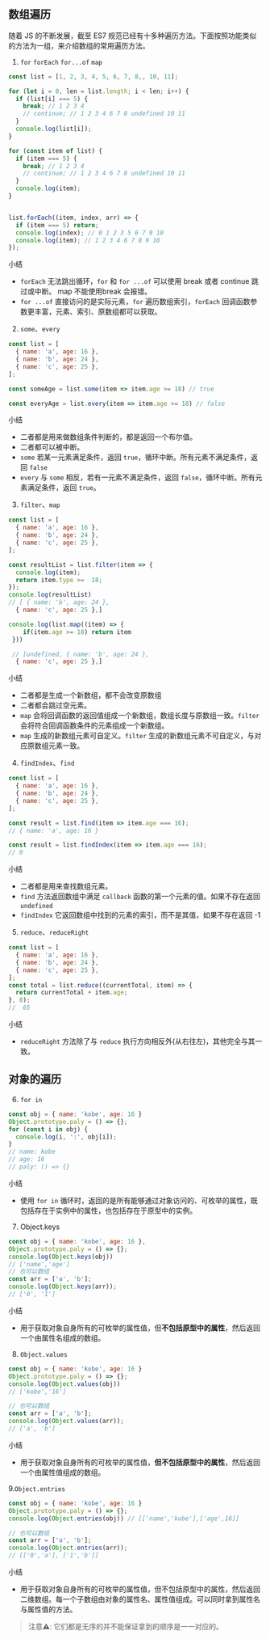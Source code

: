 ## 数组遍历

随着 JS 的不断发展，截至 ES7 规范已经有十多种遍历方法。下面按照功能类似的方法为一组，来介绍数组的常用遍历方法。

1. `for` `forEach` `for...of` `map`

```js
const list = [1, 2, 3, 4, 5, 6, 7, 8,, 10, 11];

for (let i = 0, len = list.length; i < len; i++) {
  if (list[i] === 5) {
    break; // 1 2 3 4
    // continue; // 1 2 3 4 6 7 8 undefined 10 11
  }
  console.log(list[i]);
}

for (const item of list) {
  if (item === 5) {
    break; // 1 2 3 4
    // continue; // 1 2 3 4 6 7 8 undefined 10 11
  }
  console.log(item);
}


list.forEach((item, index, arr) => {
  if (item === 5) return;
  console.log(index); // 0 1 2 3 5 6 7 9 10
  console.log(item); // 1 2 3 4 6 7 8 9 10
});
```

小结
* `forEach` 无法跳出循环，`for` 和 `for ...of` 可以使用 break 或者 continue 跳过或中断。 map 不能使用break 会报错。
* `for ...of` 直接访问的是实际元素，`for` 遍历数组索引，`forEach` 回调函数参数更丰富，元素、索引、原数组都可以获取。

2. `some`、`every`

```js
const list = [
  { name: 'a', age: 16 },
  { name: 'b', age: 24 },
  { name: 'c', age: 25 },
];

const someAge = list.some(item => item.age >= 18) // true

const everyAge = list.every(item => item.age >= 18) // false
```

小结
* 二者都是用来做数组条件判断的，都是返回一个布尔值。
* 二者都可以被中断。
* `some` 若某一元素满足条件，返回 `true`，循环中断。所有元素不满足条件，返回 `false`
* `every` 与 `some` 相反，若有一元素不满足条件，返回 `false`，循环中断。所有元素满足条件，返回 `true`。

3. `filter`、`map`

```js
const list = [
  { name: 'a', age: 16 },
  { name: 'b', age: 24 },
  { name: 'c', age: 25 },
];

const resultList = list.filter(item => {
  console.log(item);
  return item.type >=  18;
});
console.log(resultList)
// [ { name: 'b', age: 24 },
  { name: 'c', age: 25 },]

console.log(list.map((item) => {
    if(item.age >= 18) return item
 }))

 // [undefined, { name: 'b', age: 24 },
  { name: 'c', age: 25 },]

```

小结
* 二者都是生成一个新数组，都不会改变原数组
* 二者都会跳过空元素。
* `map` 会将回调函数的返回值组成一个新数组，数组长度与原数组一致。`filter` 会将符合回调函数条件的元素组成一个新数组。
* `map` 生成的新数组元素可自定义。`filter` 生成的新数组元素不可自定义，与对应原数组元素一致。

4. `findIndex`、`find`

```js
const list = [
  { name: 'a', age: 16 },
  { name: 'b', age: 24 },
  { name: 'c', age: 25 },
];

const result = list.find(item => item.age === 16);
// { name: 'a', age: 16 }

const result = list.findIndex(item => item.age === 16);
// 0
```
小结

* 二者都是用来查找数组元素。
* `find` 方法返回数组中满足 `callback` 函数的第一个元素的值。如果不存在返回 `undefined`
* `findIndex` 它返回数组中找到的元素的索引，而不是其值，如果不存在返回 -1

5. `reduce`、`reduceRight`

```js
const list = [
  { name: 'a', age: 16 },
  { name: 'b', age: 24 },
  { name: 'c', age: 25 },
];
const total = list.reduce((currentTotal, item) => {
  return currentTotal + item.age;
}, 0);
//  65
```

小结

* `reduceRight` 方法除了与 `reduce` 执行方向相反外(从右往左)，其他完全与其一致。

## 对象的遍历

6. `for in`

```js
const obj = { name: 'kobe', age: 16 }
Object.prototype.paly = () => {};
for (const i in obj) {
  console.log(i, ':', obj[i]);
}
// name: kobe
// age: 16
// paly: () => {}
```
小结
* 使用 `for in` 循环时，返回的是所有能够通过对象访问的、可枚举的属性，既包括存在于实例中的属性，也包括存在于原型中的实例。

7. Object.keys

```js
const obj = { name: 'kobe', age: 16 },
Object.prototype.paly = () => {};
console.log(Object.keys(obj))
// ['name','age']
// 也可以数组
const arr = ['a', 'b'];
console.log(Object.keys(arr));
// ['0', '1']
```

小结
* 用于获取对象自身所有的可枚举的属性值，但**不包括原型中的属性**，然后返回一个由属性名组成的数组。

8. `Object.values`

```js
const obj = { name: 'kobe', age: 16 }
Object.prototype.paly = () => {};
console.log(Object.values(obj))
// ['kobe','16']

// 也可以数组
const arr = ['a', 'b'];
console.log(Object.values(arr));
// ['a', 'b']
```

小结
* 用于获取对象自身所有的可枚举的属性值，**但不包括原型中的属性**，然后返回一个由属性值组成的数组。

9.`Object.entries`

```js
const obj = { name: 'kobe', age: 16 }
Object.prototype.paly = () => {};
console.log(Object.entries(obj)) // [['name','kobe'],['age',16]]

// 也可以数组
const arr = ['a', 'b'];
console.log(Object.entries(arr));
// [['0','a'], ['1','b']]
```
小结
* 用于获取对象自身所有的可枚举的属性值，但不包括原型中的属性，然后返回二维数组。每一个子数组由对象的属性名、属性值组成。可以同时拿到属性名与属性值的方法。

> 注意⚠️: 它们都是无序的并不能保证拿到的顺序是一一对应的。

